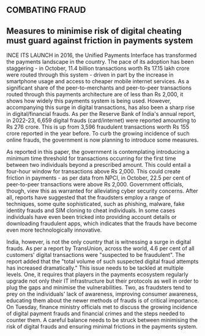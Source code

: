## COMBATING FRAUD

## Measures to minimise risk of digital cheating must guard against friction in payments system

INCE ITS LAUNCH in 2016, the Unified Payments Interface has transformed the payments landscape in the country. The pace of its adoption has been staggering - in October, 11.4 billion transactions worth Rs 17.15 lakh crore were routed through this system - driven in part by the increase in smartphone usage and access to cheaper mobile internet services. As a significant share of the peer-to-merchants and peer-to-peer transactions routed through this payments architecture are of less than Rs 2,000, it shows how widely this payments system is being used. However, accompanying this surge in digital transactions, has also been a sharp rise in digital/financial frauds. As per the Reserve Bank of India's annual report, in 2022-23, 6,659 digital frauds (card/internet) were reported amounting to Rs 276 crore. This is up from 3,596 fraudulent transactions worth Rs 155 crore reported in the year before. To curb the growing incidence of such online frauds, the government is now planning to introduce some measures.

As reported in this paper, the government is contemplating introducing a minimum time threshold for transactions occurring for the first time between two individuals beyond a prescribed amount. This could entail a four-hour window for transactions above Rs 2,000. This could create friction in payments - as per data from NPCI, in October, 22.5 per cent of peer-to-peer transactions were above Rs 2,000. Government officials, though, view this as warranted for alleviating cyber security concerns. After all, reports have suggested that the fraudsters employ a range of techniques, some quite sophisticated, such as phishing, malware, fake identity frauds and SIM cloning to cheat individuals. In some cases individuals have even been tricked into providing account details or downloading fraudulent apps, which indicates that the frauds have become even more technologically innovative.

India, however, is not the only country that is witnessing a surge in digital frauds. As per a report by TransUnion, across the world, 4.6 per cent of all customers' digital transactions were "suspected to be fraudulent". The report added that the "total volume of such suspected digital fraud attempts has increased dramatically." This issue needs to be tackled at multiple levels. One, it requires that players in the payments ecosystem regularly upgrade not only their IT infrastructure but their protocols as well in order to plug the gaps and minimise the vulnerabilities. Two, as fraudsters tend to prey on the individuals' lack of awareness, improving consumer awareness, educating them about the newer methods of frauds is of critical importance. On Tuesday, finance ministry officials met to discuss the growing incidence of digital payment frauds and financial crimes and the steps needed to counter them. A careful balance needs to be struck between minimising the risk of digital frauds and ensuring minimal frictions in the payments system.
